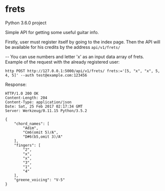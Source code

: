 # frets
Python 3.6.0 project

Simple API for getting some useful guitar info.

Firstly, user must register itself by going to the index page.
Then the API will be available for his credits by the address ```api/v1/frets/```

--
You can use numbers and letter 'x' as an input data array of frets.
Example of the request with the already registered user:
```
http POST http://127.0.0.1:5000/api/v1/frets/ frets:='[5, "x", "x", 5, 4, 5]' --auth test@example.com:123456
```

Response:
```
HTTP/1.0 200 OK
Content-Length: 204
Content-Type: application/json
Date: Sat, 25 Feb 2017 02:17:34 GMT
Server: Werkzeug/0.11.15 Python/3.5.2

{
    "chord_names": [
        "Adim",
        "Cm6(omit 5)/A",
        "D#6(b5,omit 3)/A"
    ],
    "fingers": [
        "2",
        "x",
        "x",
        "3",
        "1",
        "4"
    ],
    "greene_voicing": "V-5"
}
```
